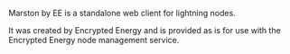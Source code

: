 Marston by EE is a standalone web client for lightning nodes.

It was created by Encrypted Energy and is provided as is for use with the Encrypted Energy node management service. 